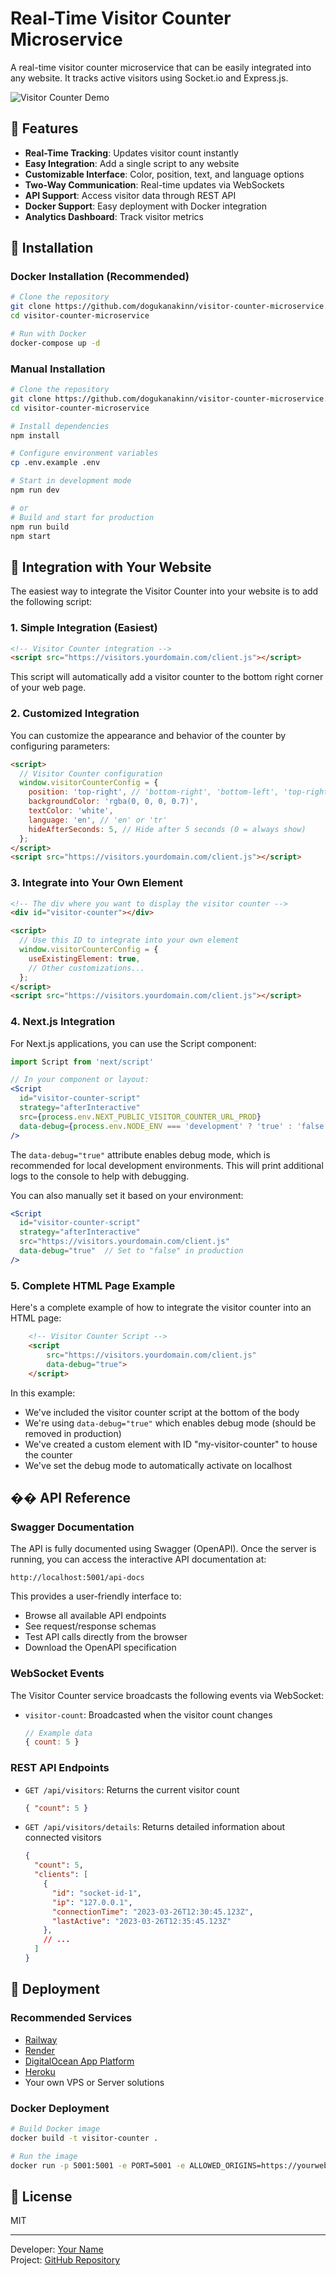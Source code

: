 # Real-Time Visitor Counter Microservice

A real-time visitor counter microservice that can be easily integrated into any website. It tracks active visitors using Socket.io and Express.js.

![Visitor Counter Demo](./src/public/images/dashboard.png)

## 🚀 Features

- **Real-Time Tracking**: Updates visitor count instantly
- **Easy Integration**: Add a single script to any website
- **Customizable Interface**: Color, position, text, and language options
- **Two-Way Communication**: Real-time updates via WebSockets
- **API Support**: Access visitor data through REST API
- **Docker Support**: Easy deployment with Docker integration
- **Analytics Dashboard**: Track visitor metrics

## 🔧 Installation

### Docker Installation (Recommended)

```bash
# Clone the repository
git clone https://github.com/dogukanakinn/visitor-counter-microservice.git
cd visitor-counter-microservice

# Run with Docker
docker-compose up -d
```

### Manual Installation

```bash
# Clone the repository
git clone https://github.com/dogukanakinn/visitor-counter-microservice.git
cd visitor-counter-microservice

# Install dependencies
npm install

# Configure environment variables
cp .env.example .env

# Start in development mode
npm run dev

# or
# Build and start for production
npm run build
npm start
```

## 🧩 Integration with Your Website

The easiest way to integrate the Visitor Counter into your website is to add the following script:

### 1. Simple Integration (Easiest)

```html
<!-- Visitor Counter integration -->
<script src="https://visitors.yourdomain.com/client.js"></script>
```

This script will automatically add a visitor counter to the bottom right corner of your web page.

### 2. Customized Integration

You can customize the appearance and behavior of the counter by configuring parameters:

```html
<script>
  // Visitor Counter configuration
  window.visitorCounterConfig = {
    position: 'top-right', // 'bottom-right', 'bottom-left', 'top-right', 'top-left'
    backgroundColor: 'rgba(0, 0, 0, 0.7)',
    textColor: 'white',
    language: 'en', // 'en' or 'tr'
    hideAfterSeconds: 5, // Hide after 5 seconds (0 = always show)
  };
</script>
<script src="https://visitors.yourdomain.com/client.js"></script>
```

### 3. Integrate into Your Own Element

```html
<!-- The div where you want to display the visitor counter -->
<div id="visitor-counter"></div>

<script>
  // Use this ID to integrate into your own element
  window.visitorCounterConfig = {
    useExistingElement: true,
    // Other customizations...
  };
</script>
<script src="https://visitors.yourdomain.com/client.js"></script>
```

### 4. Next.js Integration

For Next.js applications, you can use the Script component:

```jsx
import Script from 'next/script'

// In your component or layout:
<Script
  id="visitor-counter-script"
  strategy="afterInteractive"
  src={process.env.NEXT_PUBLIC_VISITOR_COUNTER_URL_PROD}
  data-debug={process.env.NODE_ENV === 'development' ? 'true' : 'false'}
/>
```

The `data-debug="true"` attribute enables debug mode, which is recommended for local development environments. This will print additional logs to the console to help with debugging.

You can also manually set it based on your environment:

```jsx
<Script
  id="visitor-counter-script"
  strategy="afterInteractive"
  src="https://visitors.yourdomain.com/client.js"
  data-debug="true"  // Set to "false" in production
/>
```

### 5. Complete HTML Page Example

Here's a complete example of how to integrate the visitor counter into an HTML page:

```html
    <!-- Visitor Counter Script -->
    <script 
        src="https://visitors.yourdomain.com/client.js" 
        data-debug="true">
    </script>
```

In this example:
- We've included the visitor counter script at the bottom of the body
- We're using `data-debug="true"` which enables debug mode (should be removed in production)
- We've created a custom element with ID "my-visitor-counter" to house the counter
- We've set the debug mode to automatically activate on localhost

## �� API Reference

### Swagger Documentation

The API is fully documented using Swagger (OpenAPI). Once the server is running, you can access the interactive API documentation at:

```
http://localhost:5001/api-docs
```

This provides a user-friendly interface to:
- Browse all available API endpoints
- See request/response schemas
- Test API calls directly from the browser
- Download the OpenAPI specification

### WebSocket Events

The Visitor Counter service broadcasts the following events via WebSocket:

- `visitor-count`: Broadcasted when the visitor count changes
  ```js
  // Example data
  { count: 5 }
  ```

### REST API Endpoints

- `GET /api/visitors`: Returns the current visitor count
  ```json
  { "count": 5 }
  ```

- `GET /api/visitors/details`: Returns detailed information about connected visitors
  ```json
  {
    "count": 5,
    "clients": [
      {
        "id": "socket-id-1",
        "ip": "127.0.0.1",
        "connectionTime": "2023-03-26T12:30:45.123Z",
        "lastActive": "2023-03-26T12:35:45.123Z"
      },
      // ...
    ]
  }
  ```

## 🚀 Deployment

### Recommended Services

- [Railway](https://railway.app)
- [Render](https://render.com)
- [DigitalOcean App Platform](https://www.digitalocean.com/products/app-platform/)
- [Heroku](https://heroku.com)
- Your own VPS or Server solutions

### Docker Deployment

```bash
# Build Docker image
docker build -t visitor-counter .

# Run the image
docker run -p 5001:5001 -e PORT=5001 -e ALLOWED_ORIGINS=https://yourwebsite.com visitor-counter
```

## 📝 License

MIT

---

Developer: [Your Name](https://github.com/yourusername)  
Project: [GitHub Repository](https://github.com/dogukanakinn/visitor-counter-microservice)




